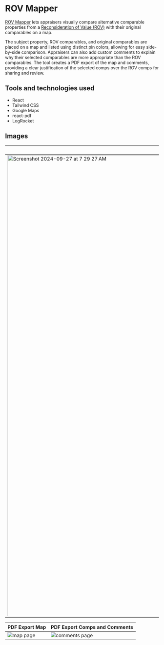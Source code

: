 # ROV Mapper

[ROV Mapper](https://rovmapper.aloftappraisal.com) lets appraisers visually compare alternative comparable properties from a [Reconsideration of Value (ROV)](https://www.helpwithmybank.gov/help-topics/mortgages-home-equity/appraisals/rov.html) with their original comparables on a map.

The subject property, ROV comparables, and original comparables are placed on a map and listed using distinct pin colors, allowing for easy side-by-side comparison. Appraisers can also add custom comments to explain why their selected comparables are more appropriate than the ROV comparables. The tool creates a PDF export of the map and comments, providing a clear justification of the selected comps over the ROV comps for sharing and review.

## Tools and technologies used

-   React
-   Tailwind CSS
-   Google Maps
-   react-pdf
-   LogRocket

## Images

| Web |
|---|
| <img width="1512" alt="Screenshot 2024-09-27 at 7 29 27 AM" src="https://github.com/user-attachments/assets/63ebde5a-f069-41fa-ac8b-e6965bb33c26"> |

| PDF Export Map | PDF Export Comps and Comments |
|---|---|
| ![map page](https://github.com/user-attachments/assets/b5ab7906-f18d-4461-945b-3e8c1e2a0502) | ![comments page](https://github.com/user-attachments/assets/2b95fe11-17cd-46e4-bf78-bd735eed5f3b) |
